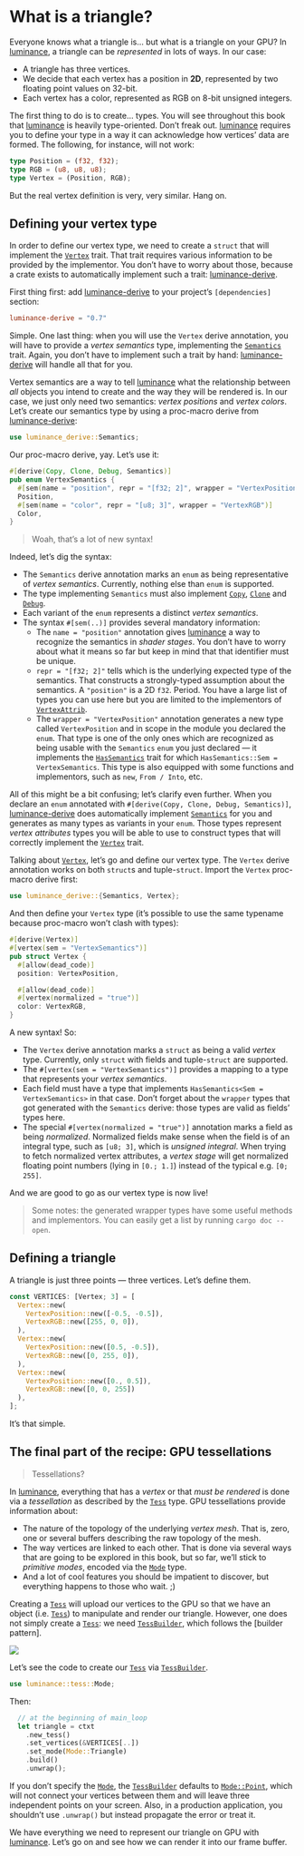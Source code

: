 # What is a triangle?

Everyone knows what a triangle is… but what is a triangle on your GPU? In [luminance], a triangle
can be _represented_ in lots of ways. In our case:

- A triangle has three vertices.
- We decide that each vertex has a position in **2D**, represented by two floating point values on
  32-bit.
- Each vertex has a color, represented as RGB on 8-bit unsigned integers.

The first thing to do is to create… types. You will see throughout this book that [luminance] is
heavily type-oriented. Don’t freak out. [luminance] requires you to define your type in a way it can
acknowledge how vertices’ data are formed. The following, for instance, will not work:

```rust
type Position = (f32, f32);
type RGB = (u8, u8, u8);
type Vertex = (Position, RGB);
```

But the real vertex definition is very, very similar. Hang on.

## Defining your vertex type

In order to define our vertex type, we need to create a `struct` that will implement the [`Vertex`]
trait. That trait requires various information to be provided by the implementor. You don’t have
to worry about those, because a crate exists to automatically implement such a trait:
[luminance-derive].

First thing first: add [luminance-derive] to your project’s `[dependencies]` section:

```toml
luminance-derive = "0.7"
```

Simple. One last thing: when you will use the `Vertex` derive annotation, you will have to provide
a _vertex semantics_ type, implementing the [`Semantics`] trait. Again, you don’t have to implement
such a trait by hand: [luminance-derive] will handle all that for you.

Vertex semantics are a way to tell [luminance] what the relationship between _all_ objects you
intend to create and the way they will be rendered is. In our case, we just only need two
semantics: _vertex positions_ and _vertex colors_. Let’s create our semantics type by using a
proc-macro derive from [luminance-derive]:

```rust
use luminance_derive::Semantics;
```

Our proc-macro derive, yay. Let’s use it:

```rust
#[derive(Copy, Clone, Debug, Semantics)]
pub enum VertexSemantics {
  #[sem(name = "position", repr = "[f32; 2]", wrapper = "VertexPosition")]
  Position,
  #[sem(name = "color", repr = "[u8; 3]", wrapper = "VertexRGB")]
  Color,
}
```

> Woah, that’s a lot of new syntax!

Indeed, let’s dig the syntax:

- The `Semantics` derive annotation marks an `enum` as being representative of _vertex semantics_.
  Currently, nothing else than `enum` is supported.
- The type implementing `Semantics` must also implement [`Copy`], [`Clone`] and [`Debug`].
- Each variant of the `enum` represents a distinct _vertex semantics_.
- The syntax `#[sem(..)]` provides several mandatory information:
  - The `name = "position"` annotation gives [luminance] a way to recognize the semantics in
    _shader stages_. You don’t have to worry about what it means so far but keep in mind that
    that identifier must be unique.
  - `repr = "[f32; 2]"` tells which is the underlying expected type of the semantics. That
    constructs a strongly-typed assumption about the semantics. A `"position"` is a 2D `f32`.
    Period. You have a large list of types you can use here but you are limited to the implementors
    of [`VertexAttrib`].
  - The `wrapper = "VertexPosition"` annotation generates a new type called `VertexPosition` and
    in scope in the module you declared the `enum`. That type is one of the only ones which are
    recognized as being usable with the `Semantics` `enum` you just declared — it implements the
    [`HasSemantics`] trait for which `HasSemantics::Sem = VertexSemantics`. This type is also
    equipped with some functions and implementors, such as `new`, `From / Into`, etc.

All of this might be a bit confusing; let’s clarify even further. When you declare an `enum`
annotated with `#[derive(Copy, Clone, Debug, Semantics)]`, [luminance-derive] does automatically
implement [`Semantics`] for you and generates as many types as variants in your `enum`. Those types
represent _vertex attributes_ types you will be able to use to construct types that will correctly
implement the [`Vertex`] trait.

Talking about [`Vertex`], let’s go and define our vertex type. The `Vertex` derive annotation works
on both `struct`s and tuple-`struct`. Import the `Vertex` proc-macro derive first:

```rust
use luminance_derive::{Semantics, Vertex};
```

And then define your `Vertex` type (it’s possible to use the same typename because proc-macro won’t
clash with types):

```rust
#[derive(Vertex)]
#[vertex(sem = "VertexSemantics")]
pub struct Vertex {
  #[allow(dead_code)]
  position: VertexPosition,

  #[allow(dead_code)]
  #[vertex(normalized = "true")]
  color: VertexRGB,
}
```

A new syntax! So:

- The `Vertex` derive annotation marks a `struct` as being a valid _vertex_ type. Currently, only
  `struct` with fields and tuple-`struct` are supported.
- The `#[vertex(sem = "VertexSemantics")]` provides a mapping to a type that represents your
  _vertex semantics_.
- Each field must have a type that implements `HasSemantics<Sem = VertexSemantics>` in that case.
  Don’t forget about the `wrapper` types that got generated with the `Semantics` derive: those
  types are valid as fields’ types here.
- The special `#[vertex(normalized = "true")]` annotation marks a field as being _normalized_.
  Normalized fields make sense when the field is of an integral type, such as `[u8; 3]`, which is
  _unsigned integral_. When trying to fetch normalized vertex attributes, a _vertex stage_ will get
  normalized floating point numbers (lying in `[0.; 1.]`) instead of the typical e.g. `[0; 255]`.

And we are good to go as our vertex type is now live!

> Some notes: the generated wrapper types have some useful methods and implementors. You can easily
> get a list by running `cargo doc --open`.

## Defining a triangle

A triangle is just three points — three vertices. Let’s define them.

```rust
const VERTICES: [Vertex; 3] = [
  Vertex::new(
    VertexPosition::new([-0.5, -0.5]),
    VertexRGB::new([255, 0, 0]),
  ),
  Vertex::new(
    VertexPosition::new([0.5, -0.5]),
    VertexRGB::new([0, 255, 0]),
  ),
  Vertex::new(
    VertexPosition::new([0., 0.5]),
    VertexRGB::new([0, 0, 255])
  ),
];
```

It’s that simple.

## The final part of the recipe: GPU tessellations

> Tessellations?

In [luminance], everything that has a _vertex_ or that _must be rendered_ is done via a
_tessellation_ as described by the [`Tess`] type. GPU tessellations provide information about:

- The nature of the topology of the underlying _vertex mesh_. That is, zero, one or several
  buffers describing the raw topology of the mesh.
- The way vertices are linked to each other. That is done via several ways that are going to be
  explored in this book, but so far, we’ll stick to _primitive modes_, encoded via the [`Mode`]
  type.
- And a lot of cool features you should be impatient to discover, but everything happens to those
  who wait. ;)

Creating a [`Tess`] will upload our vertices to the GPU so that we have an object (i.e. [`Tess`]) to
manipulate and render our triangle. However, one does not simply create a [`Tess`]: we need
[`TessBuilder`], which follows the [builder pattern].

![](./imgs/one-does-not-simply-create-tess-without-builder.jpg)

Let’s see the code to create our [`Tess`] via [`TessBuilder`].

```rust
use luminance::tess::Mode;
```

Then:

```rust
  // at the beginning of main_loop
  let triangle = ctxt
    .new_tess()
    .set_vertices(&VERTICES[..])
    .set_mode(Mode::Triangle)
    .build()
    .unwrap();
```

If you don’t specify the [`Mode`], the [`TessBuilder`] defaults to [`Mode::Point`], which will not
connect your vertices between them and will leave three independent points on your screen. Also,
in a production application, you shouldn’t use `.unwrap()` but instead propagate the error or
treat it.

We have everything we need to represent our triangle on GPU with [luminance]. Let’s go on and see
how we can render it into our frame buffer.

[luminance]: https://crates.io/crates/luminance
[luminance-derive]: https://crates.io/crates/luminance-derive
[`Vertex`]: https://docs.rs/luminance/latest/luminance/vertex/trait.Vertex.html
[`Semantics`]: https://docs.rs/luminance/latest/luminance/vertex/trait.Semantics.html
[`Copy`]: https://doc.rust-lang.org/std/marker/trait.Copy.html
[`Clone`]: https://doc.rust-lang.org/std/clone/trait.Clone.html
[`Debug`]: https://doc.rust-lang.org/std/fmt/trait.Debug.html
[`VertexAttrib`]: https://docs.rs/luminance/latest/luminance/vertex/trait.VertexAttrib.html
[`HasSemantics`]: https://docs.rs/luminance/latest/luminance/vertex/trait.HasSemantics.html
[`Tess`]: https://docs.rs/luminance/latest/luminance/tess/struct.Tess.html
[`TessBuilder`]: https://docs.rs/luminance/latest/luminance/tess/struct.TessBuilder.html
[`Mode`]: https://docs.rs/luminance/latest/luminance/tess/enum.Mode.html
[`Mode::Point`]: https://docs.rs/luminance/latest/luminance/tess/enum.Mode.html#variant.Point

